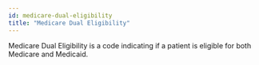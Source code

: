 ```yaml
---
id: medicare-dual-eligibility
title: "Medicare Dual Eligibility"
---
```


<!-- import { CSVDataTable } from '@site/src/components/CSVDataTable'; -->

Medicare Dual Eligibility is a code indicating if a patient is eligible for both Medicare and Medicaid.


<!-- <CSVDataTable csvUrl="https://raw.githubusercontent.com/tuva-health/terminology/main/terminology/terminology__medicare_dual_eligibility.csv" /> -->